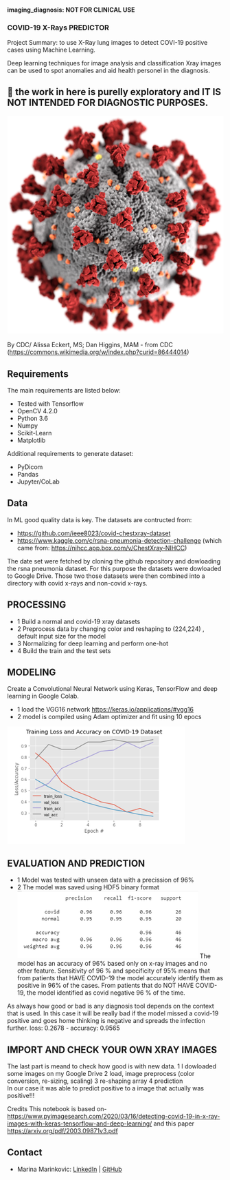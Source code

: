 #### imaging_diagnosis: NOT FOR CLINICAL USE

### COVID-19 X-Rays PREDICTOR
Project Summary: to use X-Ray lung images to detect COVI-19 positive cases using Machine Learning. 

Deep learning techniques for image analysis and classification Xray images can be used to spot anomalies and aid health personel in the diagnosis. 

## 🛑 the work in here is purelly exploratory and IT IS NOT INTENDED FOR DIAGNOSTIC PURPOSES. 

![](images/SARS-CoV-2_without_background.png)

By CDC/ Alissa Eckert, MS; Dan Higgins, MAM - from CDC (https://commons.wikimedia.org/w/index.php?curid=86444014)



## Requirements
The main requirements are listed below:

- Tested with Tensorflow 
- OpenCV 4.2.0
- Python 3.6
- Numpy
- Scikit-Learn
- Matplotlib

Additional requirements to generate dataset:

- PyDicom
- Pandas
- Jupyter/CoLab

## Data
In ML good quality data is key. The datasets are contructed from:

- https://github.com/ieee8023/covid-chestxray-dataset
- https://www.kaggle.com/c/rsna-pneumonia-detection-challenge (which came from: https://nihcc.app.box.com/v/ChestXray-NIHCC)

The date set were fetched by cloning the github repository and dowloading the rsna pneumonia dataset. 
For this purpose the datasets were dowloaded to Google Drive. Those two those datasets were then combined into a directory with covid x-rays and non-covid x-rays. 

## PROCESSING

 - 1 Build a normal and covid-19 xray datasets 
 - 2 Preprocess data by changing color and reshaping to (224,224) , default input size for the model
 - 3 Normalizing for deep learning and perform one-hot 
 - 4 Build the train and the test sets 


## MODELING 

Create a Convolutional Neural Network using Keras, TensorFlow and deep learning in Google Colab. 

- 1 load the VGG16 network https://keras.io/applications/#vgg16
- 2 model is compiled using Adam optimizer and fit using 10 epocs

 ![](images/Training.png)

## EVALUATION AND PREDICTION

- 1 Model was tested with unseen data with a precission of 96% 
- 2 The model was saved using HDF5 binary format
![](images/ClassReport.png)
The model has an accuracy of 96% based only on x-ray images and no other feature. Sensitivity of 96 % and specificity of 95% means that from patients that HAVE COVID-19 the model accurately identify them as positive in 96% of the cases. From patients that do NOT HAVE COVID-19, the model identified as covid negative 96 % of the time. 

As always how good or bad is any diagnosis tool depends on the context that is used. In this case it will be really bad if the model missed a covid-19 positive and goes home thinking is negative and spreads the infection further. 
loss: 0.2678 - accuracy: 0.9565

## IMPORT AND CHECK YOUR OWN XRAY IMAGES

The last part is meand to check how good is with new data. 
1 I dowloaded some images on my Google Drive 
2 load, image preprocess (color conversion, re-sizing, scaling)
3 re-shaping array 
4 prediction  
In our case it was able to predict positive to a image that actually was positive!!!






Credits
This notebook is based on-  https://www.pyimagesearch.com/2020/03/16/detecting-covid-19-in-x-ray-images-with-keras-tensorflow-and-deep-learning/
and this paper  https://arxiv.org/pdf/2003.09871v3.pdf


## Contact

* Marina Marinkovic: [LinkedIn](https://www.linkedin.com/in/marinamarinkovic/) | [GitHub](https://github.com/MPdeM)
